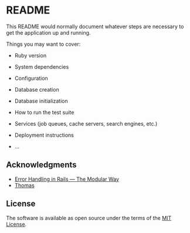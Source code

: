 # README

This README would normally document whatever steps are necessary to get the
application up and running.

Things you may want to cover:

* Ruby version

* System dependencies

* Configuration

* Database creation

* Database initialization

* How to run the test suite

* Services (job queues, cache servers, search engines, etc.)

* Deployment instructions

* ...

## Acknowledgments

- [Error Handling in Rails — The Modular Way](https://medium.com/rails-ember-beyond/error-handling-in-rails-the-modular-way-9afcddd2fe1b)
- [Thomas](https://github.com/tochman)

## License

The software is available as open source under the terms of the [MIT License](https://opensource.org/licenses/MIT).
